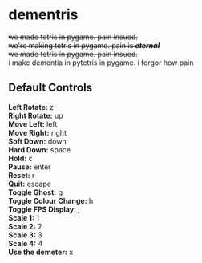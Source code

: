 # dementris
~~we made tetris in pygame. pain insued.~~\
~~we're making tetris in pygame. pain is ***eternal***~~\
~~we made tetris in pygame. pain insued.~~\
i make dementia in pytetris in pygame. i forgor how pain

## Default Controls
**Left Rotate:** z\
**Right Rotate:** up\
**Move Left:** left\
**Move Right:** right\
**Soft Down:** down\
**Hard Down:** space\
**Hold:** c\
**Pause:** enter\
**Reset:** r\
**Quit:** escape\
**Toggle Ghost:** g\
**Toggle Colour Change:** h\
**Toggle FPS Display:** j\
**Scale 1:** 1\
**Scale 2:** 2\
**Scale 3:** 3\
**Scale 4:** 4\
**Use the demeter:** x
